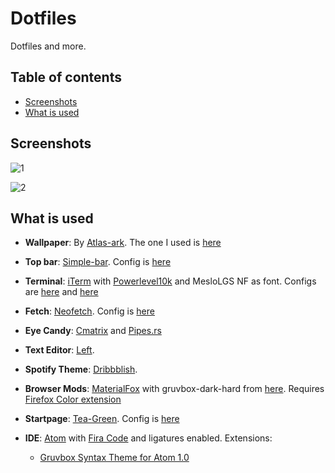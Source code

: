 # Dotfiles
Dotfiles and more.

## Table of contents

- [Screenshots](#screenshots)
- [What is used](#what-is-used)

## Screenshots

![1](https://raw.githubusercontent.com/xcvzn/dotfiles/main/screenshots/1.png)

![2](https://raw.githubusercontent.com/xcvzn/dotfiles/main/screenshots/2.png)

## What is used

- **Wallpaper**: By [Atlas-ark](https://www.reddit.com/user/atlas-ark/). The one I used is [here](https://github.com/xcvzn/dotfiles/tree/main/wallpapers)

- **Top bar**: [Simple-bar](https://github.com/Jean-Tinland/simple-bar). Config is [here](https://github.com/xcvzn/simple-bar)

- **Terminal**: [iTerm](https://iterm2.com/) with [Powerlevel10k](https://github.com/romkatv/powerlevel10k) and MesloLGS NF as font. Configs are [here](https://github.com/xcvzn/dotfiles/blob/main/iterm-config.json) and [here](https://github.com/xcvzn/dotfiles/blob/main/.p10k.zsh)

- **Fetch**: [Neofetch](https://github.com/dylanaraps/neofetch). Config is [here](https://github.com/xcvzn/dotfiles/tree/main/.config/neofetch)

- **Eye Candy**: [Cmatrix](https://github.com/abishekvashok/cmatrix) and [Pipes.rs](https://github.com/CookieCoder15/pipes-rs)

- **Text Editor**: [Left](https://github.com/hundredrabbits/left).

- **Spotify Theme**: [Dribbblish](https://github.com/morpheusthewhite/spicetify-themes/tree/master/Dribbblish).

- **Browser Mods**: [MaterialFox](https://github.com/muckSponge/MaterialFox) with gruvbox-dark-hard from [here](https://github.com/TeddyDD/firefox-base16). Requires [Firefox Color extension](https://addons.mozilla.org/en-US/firefox/addon/firefox-color/)

- **Startpage**: [Tea-Green](https://github.com/sadparadiseinhell/tea-green). Config is [here](https://github.com/xcvzn/Home-Page)

- **IDE**: [Atom](https://github.com/atom/atom) with [Fira Code](https://github.com/tonsky/FiraCode) and ligatures enabled. Extensions:
    - [Gruvbox Syntax Theme for Atom 1.0](https://github.com/caleb/gruvbox-syntax-atom)
